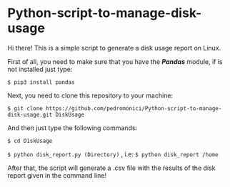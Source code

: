 # Python-script-to-manage-disk-usage

Hi there! This is a simple script to generate a disk usage report on Linux.

First of all, you need to make sure that you have the ***Pandas*** module, if is not installed just type:

`$ pip3 install pandas`

Next, you need to clone this repository to your machine:

`$ git clone https://github.com/pedromonici/Python-script-to-manage-disk-usage.git DiskUsage`

And then just type the following commands:

`$ cd DiskUsage`

`$ python disk_report.py (Directory)` , i.e: `$ python disk_report /home`

After that, the script will generate a .csv file with the results of the disk report given in the command line!
